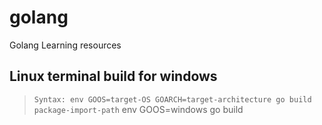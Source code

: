 # golang
Golang Learning resources

## Linux terminal build for windows
> `Syntax: env GOOS=target-OS GOARCH=target-architecture go build package-import-path`
> env GOOS=windows go build
